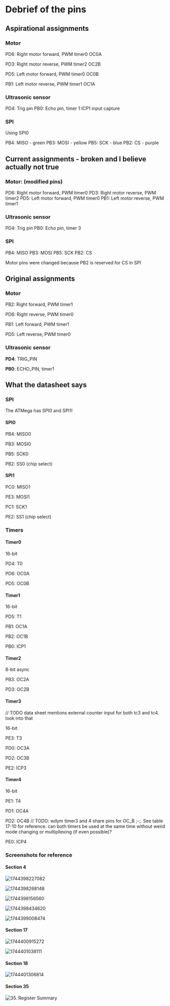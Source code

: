# Debrief of the pins

## Aspirational assignments

### Motor

PD6: Right motor forward, PWM timer0 OC0A

PD3: Right motor reverse, PWM timer2 OC2B

PD5: Left motor forward, PWM timer0 OC0B

PB1: Left motor reverse, PWM timer1 OC1A

### Ultrasonic sensor

PD4: Trig pin
PB0: Echo pin, timer 1 ICP1 input capture

### SPI

Using SPI0

PB4: MISO - green
PB3: MOSI - yellow
PB5: SCK - blue
PB2: CS - purple

## Current assignments - broken and I believe actually not true

### Motor: (modified pins)

PD6: Right motor forward, PWM timer0
PD3: Right motor reverse, PWM timer2
PD5: Left motor forward, PWM timer0
PB1: Left motor reverse, PWM timer1

### Ultrasonic sensor

PD4: Trig pin
PB0: Echo pin, timer 3

### SPI

PB4: MISO
PB3: MOSI
PB5: SCK
PB2: CS

Motor pins were changed because PB2 is reserved for CS in SPI

## Original assignments

### Motor

PB2: Right forward, PWM timer1

PD6: Right reverse, PWM timer0

PB1: Left forward, PWM timer1

PD5:  Left reverse, PWM timer0

### Ultrasonic sensor

**PD4**: TRIG_PIN

**PB0**: ECHO_PIN, timer1

## What the datasheet says

### SPI

The ATMega has SPI0 and SPI1!

#### SPI0

PB4: MISO0

PB3: MOSI0

PB5: SCK0

PB2: SS0 (chip select)

#### SPI1

PC0: MISO1

PE3: MOSI1

PC1: SCK1

PE2: SS1 (chip select)

### Timers

#### Timer0

16-bit

PD4: T0

PD6: OC0A

PD5: OC0B

#### Timer1

16-bit

PD5: T1

PB1: OC1A

PB2: OC1B

PB0: ICP1

#### Timer2

8-bit async

PB3: OC2A

PD3: OC2B

#### Timer3

// TODO data sheet mentions external counter input for both tc3 and tc4. look into that

16-bit

PE3: T3

PD0: OC3A

PD2: OC3B

PE2: ICP3

#### Timer4

16-bit

PE1: T4

PD1: OC4A

PD2: OC4B // TODO: wdym timer3 and 4 share pins for OC_B ;-;. See table 17-10 for reference. can both timers be used at the same time without weird mode changing or multipllexing (if even possible)?

PE0: ICP4

### Screenshots for reference

#### Section 4

![1744398227082](image/atmega_pins/1744398227082.png)

![1744398268148](image/atmega_pins/1744398268148.png)

![1744398156560](image/atmega_pins/1744398156560.png)

![1744398434620](image/atmega_pins/1744398434620.png)

![1744399008474](image/atmega_pins/1744399008474.png)

#### Section 17

![1744400915272](image/atmega_pins/1744400915272.png)

![1744401038111](image/atmega_pins/1744401038111.png)

#### Section 18

![1744401306814](image/atmega_pins/1744401306814.png)


#### Section 35
![35. Register Summary](image/atmega_pins/reg_sum.png)

